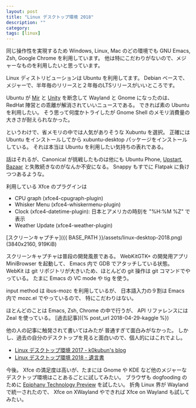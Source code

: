 ```yaml
---
layout: post
title: "Linux デスクトップ環境 2018"
description: ""
category: 
tags: [linux]
---
```


同じ操作性を実現するため
Windows, Linux, Mac のどの環境でも GNU Emacs, Zsh, Google Chrome を利用しています。
他は特にこだわりがないので、メジャーなものを利用したいと思っています。

Linux ディストリビューションは Ubuntu を利用してます。
Debian ベースで、メジャーで、半年毎のリリースと２年毎のLTSリリースがいいところです。

Ubuntu が
[Mir](https://en.wikipedia.org/wiki/Mir_(software)) と
[Unity](https://en.wikipedia.org/wiki/Unity_(user_interface)) を断念して
Wayland と Gnome になったのは、
RedHat 陣営との乖離が解消されていいニュースである。
できれば素の Ubuntu を利用したい。
そう思って何度かトライしたが Gnome Shell のメモリ消費量の大きさが耐えられなかった。

というわけで、省メモリの中では人気がありそうな Xubuntu を選択。
正確には Ubuntu をインストールしてから xubuntu-desktop パッケージをインストールしている。
それは本当は Ubuntu を利用したい気持ちの表れである。

話はそれるが、Canonical が挑戦したものは他にも
Ubuntu Phone,
[Upstart](https://en.wikipedia.org/wiki/Upstart),
[Bazaar](https://en.wikipedia.org/wiki/GNU_Bazaar)
と失敗続きなのがなんか不安になる。
Snappy もすでに Flatpak に負けつつあるような。

利用している Xfce のプラグインは

* CPU graph (xfce4-cpugraph-plugin)
* Whisker Menu (xfce4-whiskermenu-plugin)
* Clock (xfce4-datetime-plugin): 日本とアメリカの時刻を "%H:%M %Z" で表示
* Weather Update (xfce4-weather-plugin)

[スクリーンキャプチャ]({{ BASE_PATH }}/assets/linux-desktop-2018.png) (3840x2160, 919KiB)

スクリーンキャプチャは普段の開発風景である。
WebKitGTK+ の開発用アプリ MiniBrowser を起動して、
Emacs 内で GDB でアタッチしている状態。
WebKit は git リポジトリが大きいため、ほとんどの git 操作は git コマンドでやっている。
たまに Emacs の VC mode や tig を使う。

input method は ibus-mozc を利用しているが、
日本語入力の９割は Emacs 内で mozc.el でやっているので、
特にこだわりはない。

ほとんどのことは Emacs, Zsh, Chrome の中で行うが、
API リファレンスには Zeal を使っている。
[過去記事]({% post_url 2018-04-29-kaggle %})

他の人の記事に触発されて書いてはみたが
普通すぎて面白みがなかった。
しかし、過去の自分のデスクトップを見ると面白いので、個人的にはこれでよし。

* [Linux デスクトップ環境 2017 - k0kubun's blog](https://k0kubun.hatenablog.com/entry/linux-desktop-2017)
* [Linux デスクトップ環境 2018 - 遺言書](https://blog.himanoa.net/entries/24)

今後。
Xfce の満足度は高いが、たまには
Gnome や KDE など他のメジャーなデスクトップ環境はことあるごとに試してみたい。
ブラウザも dogfooding のために
[Epiphany Technology Preview](https://blogs.gnome.org/mcatanzaro/2018/01/24/announcing-epiphany-technology-preview/)
を試したい。
折角 Linux 界が Wayland で統一されたので、
Xfce on XWayland やできれば Xfce on Wayland も試してみたい。
